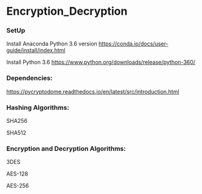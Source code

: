 # Encryption_Decryption

### SetUp
Install Anaconda Python 3.6 version https://conda.io/docs/user-guide/install/index.html

Install Python 3.6 https://www.python.org/downloads/release/python-360/


### Dependencies:
https://pycryptodome.readthedocs.io/en/latest/src/introduction.html 


### Hashing Algorithms:
SHA256

SHA512


### Encryption and Decryption Algorithms:
3DES

AES-128

AES-256
